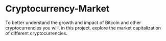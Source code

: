 # Cryptocurrency-Market
To better understand the growth and impact of Bitcoin and other cryptocurrencies you will, in this project, explore the market capitalization of different cryptocurrencies.
